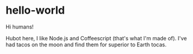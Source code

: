 # hello-world

Hi humans!

Hubot here, I like Node.js and Coffeescript (that's what I'm made of).
I've had tacos on the moon and find them for superior to Earth tocas.
